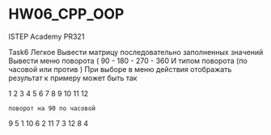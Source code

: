 # HW06_CPP_OOP
ISTEP Academy
PR321

Task6
Легкое 
 Вывести матрицу последовательно заполненных значений
 Вывести меню поворота ( 90 - 180 - 270 - 360 
 И типом поворота (по часовой или против )
 При выборе в меню действия отображать результат
 к примеру может быть так
 
 1  2  3
 4  5  6
 7  8  9
 10 11 12

	поворот на 90 по часовой
 9  5  1
 10 6  2
 11 7  3
 12 8  4

